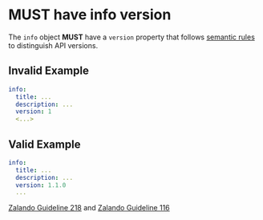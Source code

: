 # **MUST** have info version

The `info` object **MUST** have a `version` property that follows [semantic rules][1] to distinguish API versions.

## Invalid Example

```yaml
info:
  title: ...
  description: ...
  version: 1
  <...>
```

## Valid Example

```yaml
info:
  title: ...
  description: ...
  version: 1.1.0
  ...
```

[Zalando Guideline 218][2] and [Zalando Guideline 116][3]

[1]: http://semver.org/spec/v2.0.0.html
[2]: https://opensource.zalando.com/restful-api-guidelines/#218
[3]: https://opensource.zalando.com/restful-api-guidelines/#116
